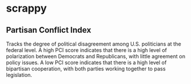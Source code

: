 # scrappy

## Partisan Conflict Index
Tracks the degree of political disagreement among U.S. politicians at the federal level. A high PCI score indicates that there is a high level of polarization between Democrats and Republicans, with little agreement on policy issues. A low PCI score indicates that there is a high level of bipartisan cooperation, with both parties working together to pass legislation.
